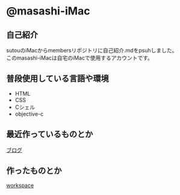 # @masashi-iMac

## 自己紹介

sutouのiMacからmembersリポジトリに自己紹介.mdをpsuhしました。  
このmasashi-iMacは自宅のiMacで使用するアカウントです。

## 普段使用している言語や環境

- HTML
- CSS
- Cシェル
- objective-c

## 最近作っているものとか

[ブログ](http://keepingblog.net/)

## 作ったものとか

[workspace](http://keepingblog.net/workspace_menu/)
